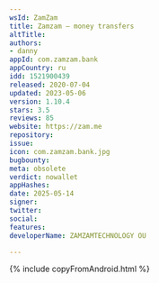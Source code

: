 ```yaml
---
wsId: ZamZam
title: Zamzam – money transfers
altTitle: 
authors:
- danny
appId: com.zamzam.bank
appCountry: ru
idd: 1521900439
released: 2020-07-04
updated: 2023-05-06
version: 1.10.4
stars: 3.5
reviews: 85
website: https://zam.me
repository: 
issue: 
icon: com.zamzam.bank.jpg
bugbounty: 
meta: obsolete
verdict: nowallet
appHashes: 
date: 2025-05-14
signer: 
twitter: 
social: 
features: 
developerName: ZAMZAMTECHNOLOGY OU

---
```


{% include copyFromAndroid.html %}
